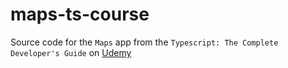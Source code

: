 # maps-ts-course
Source code for the `Maps` app from the `Typescript: The Complete Developer's Guide` on [Udemy](https://www.udemy.com/course/typescript-the-complete-developers-guide/)
